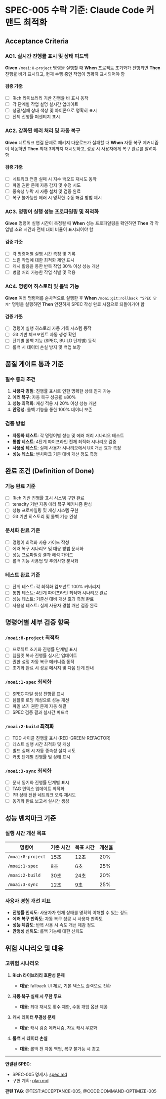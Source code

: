 # SPEC-005 수락 기준: Claude Code 커맨드 최적화

## Acceptance Criteria

### AC1. 실시간 진행률 표시 및 상태 피드백

**Given** `/moai:8-project` 명령을 실행할 때
**When** 프로젝트 초기화가 진행되면
**Then** 진행률 바가 표시되고, 현재 수행 중인 작업이 명확히 표시되어야 함

#### 검증 기준:

- [ ] Rich 라이브러리 기반 진행률 바 표시 동작
- [ ] 각 단계별 작업 설명 실시간 업데이트
- [ ] 성공/실패 상태 색상 및 아이콘으로 명확히 표시
- [ ] 전체 진행률 퍼센티지 표시

### AC2. 강화된 에러 처리 및 자동 복구

**Given** 네트워크 연결 문제로 패키지 다운로드가 실패할 때
**When** 자동 복구 메커니즘이 작동하면
**Then** 최대 3회까지 재시도하고, 성공 시 사용자에게 복구 완료를 알려야 함

#### 검증 기준:

- [ ] 네트워크 연결 실패 시 지수 백오프 재시도 동작
- [ ] 파일 권한 문제 자동 감지 및 수정 시도
- [ ] 종속성 누락 시 자동 설치 및 검증 완료
- [ ] 복구 불가능한 에러 시 명확한 수동 해결 방법 제시

### AC3. 명령어 실행 성능 프로파일링 및 최적화

**Given** 명령어 실행 시간이 측정될 때
**When** 성능 프로파일링을 확인하면
**Then** 각 작업별 소요 시간과 전체 대비 비율이 표시되어야 함

#### 검증 기준:

- [ ] 각 명령어별 실행 시간 측정 및 기록
- [ ] 느린 작업에 대한 최적화 제안 표시
- [ ] 캐시 활용을 통한 반복 작업 30% 이상 성능 개선
- [ ] 병렬 처리 가능한 작업 식별 및 적용

### AC4. 명령어 히스토리 및 롤백 기능

**Given** 여러 명령어를 순차적으로 실행한 후
**When** `/moai:git:rollback "SPEC 단계"` 명령을 실행하면
**Then** 안전하게 SPEC 작성 완료 시점으로 되돌아가야 함

#### 검증 기준:

- [ ] 명령어 실행 히스토리 자동 기록 시스템 동작
- [ ] Git 기반 체크포인트 자동 생성 확인
- [ ] 단계별 롤백 기능 (SPEC, BUILD 단계별) 동작
- [ ] 롤백 시 데이터 손실 방지 및 백업 보장

## 품질 게이트 통과 기준

### 필수 통과 조건

1. **사용자 경험**: 진행률 표시로 인한 명확한 상태 인지 가능
2. **에러 복구**: 자동 복구 성공률 ≥80%
3. **성능 최적화**: 캐싱 적용 시 20% 이상 성능 개선
4. **안정성**: 롤백 기능을 통한 100% 데이터 보존

### 검증 방법

- **자동화 테스트**: 각 명령어별 성능 및 에러 처리 시나리오 테스트
- **통합 테스트**: 4단계 파이프라인 전체 최적화 시나리오 검증
- **사용성 테스트**: 실제 사용자 시나리오에서 UX 개선 효과 측정
- **성능 테스트**: 벤치마크 기준 대비 개선 정도 측정

## 완료 조건 (Definition of Done)

### 기능 완료 기준

- [ ] Rich 기반 진행률 표시 시스템 구현 완료
- [ ] tenacity 기반 자동 에러 복구 메커니즘 완성
- [ ] 성능 프로파일링 및 캐싱 시스템 구현
- [ ] Git 기반 히스토리 및 롤백 기능 완성

### 문서화 완료 기준

- [ ] 명령어 최적화 사용 가이드 작성
- [ ] 에러 복구 시나리오 및 대응 방법 문서화
- [ ] 성능 프로파일링 결과 해석 가이드
- [ ] 롤백 기능 사용법 및 주의사항 문서화

### 테스트 완료 기준

- [ ] 단위 테스트: 각 최적화 컴포넌트 100% 커버리지
- [ ] 통합 테스트: 4단계 파이프라인 최적화 시나리오 완료
- [ ] 성능 테스트: 기준선 대비 개선 효과 측정 완료
- [ ] 사용성 테스트: 실제 사용자 경험 개선 검증 완료

## 명령어별 세부 검증 항목

### `/moai:8-project` 최적화

- [ ] 프로젝트 초기화 진행률 단계별 표시
- [ ] 템플릿 복사 진행률 실시간 업데이트
- [ ] 권한 설정 자동 복구 메커니즘 동작
- [ ] 초기화 완료 시 성공 메시지 및 다음 단계 안내

### `/moai:1-spec` 최적화

- [ ] SPEC 파일 생성 진행률 표시
- [ ] 템플릿 로딩 캐싱으로 성능 개선
- [ ] 파일 쓰기 권한 문제 자동 해결
- [ ] SPEC 검증 결과 실시간 피드백

### `/moai:2-build` 최적화

- [ ] TDD 사이클 진행률 표시 (RED-GREEN-REFACTOR)
- [ ] 테스트 실행 시간 최적화 및 캐싱
- [ ] 빌드 실패 시 자동 종속성 설치 시도
- [ ] 커밋 단계별 진행률 및 상태 표시

### `/moai:3-sync` 최적화

- [ ] 문서 동기화 진행률 단계별 표시
- [ ] TAG 인덱스 업데이트 최적화
- [ ] PR 상태 전환 네트워크 오류 재시도
- [ ] 동기화 완료 보고서 실시간 생성

## 성능 벤치마크 기준

### 실행 시간 개선 목표

| 명령어            | 기존 시간 | 목표 시간 | 개선율 |
| ----------------- | --------- | --------- | ------ |
| `/moai:8-project` | 15초      | 12초      | 20%    |
| `/moai:1-spec`    | 8초       | 6초       | 25%    |
| `/moai:2-build`   | 30초      | 24초      | 20%    |
| `/moai:3-sync`    | 12초      | 9초       | 25%    |

### 사용자 경험 개선 지표

- **진행률 인식도**: 사용자가 현재 상태를 명확히 이해할 수 있는 정도
- **에러 복구 만족도**: 자동 복구 성공 시 사용자 만족도
- **성능 체감도**: 반복 사용 시 속도 개선 체감 정도
- **안정성 신뢰도**: 롤백 기능에 대한 신뢰도

## 위험 시나리오 및 대응

### 고위험 시나리오

1. **Rich 라이브러리 호환성 문제**
   - **대응**: fallback UI 제공, 기본 텍스트 출력으로 전환

2. **자동 복구 실패 시 무한 루프**
   - **대응**: 최대 재시도 횟수 제한, 수동 개입 옵션 제공

3. **캐시 데이터 무결성 문제**
   - **대응**: 캐시 검증 메커니즘, 자동 캐시 무효화

4. **롤백 시 데이터 손실**
   - **대응**: 롤백 전 자동 백업, 복구 불가능 시 경고

---

**연결된 SPEC**:

- SPEC-005 명세서: [spec.md](./spec.md)
- 구현 계획: [plan.md](./plan.md)

**관련 TAG**: @TEST:ACCEPTANCE-005, @CODE:COMMAND-OPTIMIZE-005
